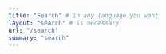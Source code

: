 ```yaml
---
title: "Search" # in any language you want
layout: "search" # is necessary
url: "/search"
summary: "search"
---
```


